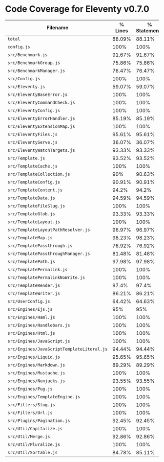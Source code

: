 # Code Coverage for Eleventy v0.7.0

| Filename                                   | % Lines | % Statements | % Functions | % Branches |
| ------------------------------------------ | ------- | ------------ | ----------- | ---------- |
| `total`                                    | 88.09%  | 88.11%       | 86.95%      | 79.63%     |
| `config.js`                                | 100%    | 100%         | 100%        | 100%       |
| `src/Benchmark.js`                         | 91.67%  | 91.67%       | 83.33%      | 66.67%     |
| `src/BenchmarkGroup.js`                    | 75.86%  | 75.86%       | 83.33%      | 50%        |
| `src/BenchmarkManager.js`                  | 76.47%  | 76.47%       | 71.43%      | 50%        |
| `src/Config.js`                            | 100%    | 100%         | 100%        | 100%       |
| `src/Eleventy.js`                          | 59.07%  | 59.07%       | 51.61%      | 45.83%     |
| `src/EleventyBaseError.js`                 | 100%    | 100%         | 100%        | 100%       |
| `src/EleventyCommandCheck.js`              | 100%    | 100%         | 100%        | 87.5%      |
| `src/EleventyConfig.js`                    | 100%    | 100%         | 100%        | 100%       |
| `src/EleventyErrorHandler.js`              | 85.19%  | 85.19%       | 83.33%      | 64%        |
| `src/EleventyExtensionMap.js`              | 100%    | 100%         | 100%        | 100%       |
| `src/EleventyFiles.js`                     | 95.61%  | 95.61%       | 88.57%      | 91.18%     |
| `src/EleventyServe.js`                     | 36.07%  | 36.07%       | 56.25%      | 24.39%     |
| `src/EleventyWatchTargets.js`              | 93.33%  | 93.33%       | 89.47%      | 93.33%     |
| `src/Template.js`                          | 93.52%  | 93.52%       | 95.35%      | 84.21%     |
| `src/TemplateCache.js`                     | 100%    | 100%         | 100%        | 100%       |
| `src/TemplateCollection.js`                | 90%     | 90.63%       | 92.31%      | 75%        |
| `src/TemplateConfig.js`                    | 90.91%  | 90.91%       | 66.67%      | 90%        |
| `src/TemplateContent.js`                   | 94.2%   | 94.2%        | 100%        | 90.91%     |
| `src/TemplateData.js`                      | 94.59%  | 94.59%       | 100%        | 78.57%     |
| `src/TemplateFileSlug.js`                  | 100%    | 100%         | 100%        | 100%       |
| `src/TemplateGlob.js`                      | 93.33%  | 93.33%       | 100%        | 87.5%      |
| `src/TemplateLayout.js`                    | 100%    | 100%         | 100%        | 100%       |
| `src/TemplateLayoutPathResolver.js`        | 96.97%  | 96.97%       | 100%        | 92.86%     |
| `src/TemplateMap.js`                       | 98.23%  | 98.23%       | 100%        | 88.64%     |
| `src/TemplatePassthrough.js`               | 76.92%  | 76.92%       | 75%         | 0%         |
| `src/TemplatePassthroughManager.js`        | 81.48%  | 81.48%       | 81.25%      | 75%        |
| `src/TemplatePath.js`                      | 97.98%  | 97.98%       | 95.83%      | 96.77%     |
| `src/TemplatePermalink.js`                 | 100%    | 100%         | 100%        | 100%       |
| `src/TemplatePermalinkNoWrite.js`          | 100%    | 100%         | 100%        | 100%       |
| `src/TemplateRender.js`                    | 97.4%   | 97.4%        | 100%        | 90.48%     |
| `src/TemplateWriter.js`                    | 86.21%  | 86.21%       | 75%         | 37.5%      |
| `src/UserConfig.js`                        | 64.42%  | 64.63%       | 52.27%      | 53.97%     |
| `src/Engines/Ejs.js`                       | 95%     | 95%          | 85.71%      | 66.67%     |
| `src/Engines/Haml.js`                      | 100%    | 100%         | 100%        | 100%       |
| `src/Engines/Handlebars.js`                | 100%    | 100%         | 100%        | 83.33%     |
| `src/Engines/Html.js`                      | 100%    | 100%         | 100%        | 100%       |
| `src/Engines/JavaScript.js`                | 100%    | 100%         | 100%        | 100%       |
| `src/Engines/JavaScriptTemplateLiteral.js` | 94.44%  | 94.44%       | 100%        | 100%       |
| `src/Engines/Liquid.js`                    | 95.65%  | 95.65%       | 96.15%      | 80%        |
| `src/Engines/Markdown.js`                  | 89.29%  | 89.29%       | 87.5%       | 75%        |
| `src/Engines/Mustache.js`                  | 100%    | 100%         | 100%        | 100%       |
| `src/Engines/Nunjucks.js`                  | 93.55%  | 93.55%       | 100%        | 87.5%      |
| `src/Engines/Pug.js`                       | 100%    | 100%         | 100%        | 75%        |
| `src/Engines/TemplateEngine.js`            | 100%    | 100%         | 100%        | 100%       |
| `src/Filters/Slug.js`                      | 100%    | 100%         | 100%        | 100%       |
| `src/Filters/Url.js`                       | 100%    | 100%         | 100%        | 100%       |
| `src/Plugins/Pagination.js`                | 92.45%  | 92.45%       | 92.86%      | 80.36%     |
| `src/Util/Capitalize.js`                   | 100%    | 100%         | 100%        | 100%       |
| `src/Util/Merge.js`                        | 92.86%  | 92.86%       | 100%        | 86.36%     |
| `src/Util/Pluralize.js`                    | 100%    | 100%         | 100%        | 100%       |
| `src/Util/Sortable.js`                     | 84.78%  | 85.11%       | 73.91%      | 94.44%     |

